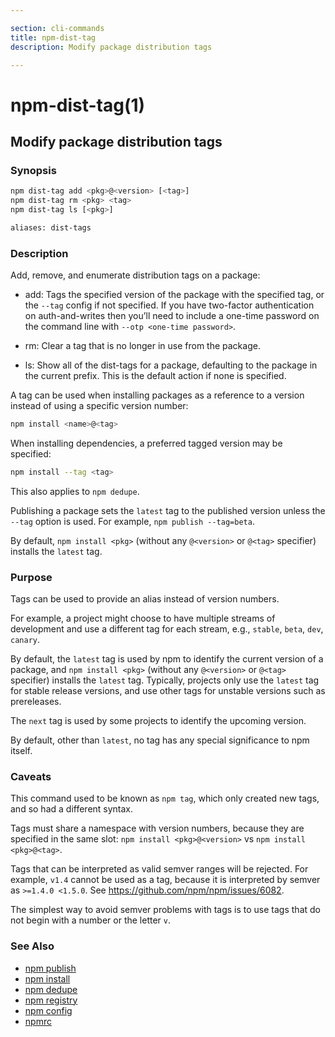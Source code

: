```yaml
---

section: cli-commands
title: npm-dist-tag
description: Modify package distribution tags

---
```


# npm-dist-tag(1)

## Modify package distribution tags

### Synopsis

```bash
npm dist-tag add <pkg>@<version> [<tag>]
npm dist-tag rm <pkg> <tag>
npm dist-tag ls [<pkg>]

aliases: dist-tags
```

### Description

Add, remove, and enumerate distribution tags on a package:

- add:
  Tags the specified version of the package with the specified tag, or the
  `--tag` config if not specified. If you have two-factor authentication on
  auth-and-writes then you’ll need to include a one-time password on the
  command line with `--otp <one-time password>`.

- rm:
  Clear a tag that is no longer in use from the package.

- ls:
  Show all of the dist-tags for a package, defaulting to the package in
  the current prefix. This is the default action if none is specified.

A tag can be used when installing packages as a reference to a version instead
of using a specific version number:

```bash
npm install <name>@<tag>
```

When installing dependencies, a preferred tagged version may be specified:

```bash
npm install --tag <tag>
```

This also applies to `npm dedupe`.

Publishing a package sets the `latest` tag to the published version unless the
`--tag` option is used. For example, `npm publish --tag=beta`.

By default, `npm install <pkg>` (without any `@<version>` or `@<tag>`
specifier) installs the `latest` tag.

### Purpose

Tags can be used to provide an alias instead of version numbers.

For example, a project might choose to have multiple streams of development
and use a different tag for each stream,
e.g., `stable`, `beta`, `dev`, `canary`.

By default, the `latest` tag is used by npm to identify the current version of
a package, and `npm install <pkg>` (without any `@<version>` or `@<tag>`
specifier) installs the `latest` tag. Typically, projects only use the `latest`
tag for stable release versions, and use other tags for unstable versions such
as prereleases.

The `next` tag is used by some projects to identify the upcoming version.

By default, other than `latest`, no tag has any special significance to npm
itself.

### Caveats

This command used to be known as `npm tag`, which only created new tags, and so
had a different syntax.

Tags must share a namespace with version numbers, because they are specified in
the same slot: `npm install <pkg>@<version>` vs `npm install <pkg>@<tag>`.

Tags that can be interpreted as valid semver ranges will be rejected. For
example, `v1.4` cannot be used as a tag, because it is interpreted by semver as
`>=1.4.0 <1.5.0`. See <https://github.com/npm/npm/issues/6082>.

The simplest way to avoid semver problems with tags is to use tags that do not
begin with a number or the letter `v`.

### See Also

- [npm publish](/cli-commands/npm-publish)
- [npm install](/cli-commands/npm-install)
- [npm dedupe](/cli-commands/npm-dedupe)
- [npm registry](/using-npm/registry)
- [npm config](/cli-commands/npm-config)
- [npmrc](/configuring-npm/npmrc)
